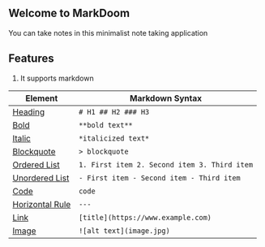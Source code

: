 ## Welcome to MarkDoom
You can take notes in this minimalist note taking application
## Features
1. It supports markdown

| Element | Markdown Syntax |
| --- | --- |
| [Heading](https://www.markdownguide.org/basic-syntax/#headings) | `# H1 ## H2 ### H3` |
| [Bold](https://www.markdownguide.org/basic-syntax/#bold) | `**bold text**` |
| [Italic](https://www.markdownguide.org/basic-syntax/#italic) | `*italicized text*` |
| [Blockquote](https://www.markdownguide.org/basic-syntax/#blockquotes-1) | `> blockquote` |
| [Ordered List](https://www.markdownguide.org/basic-syntax/#ordered-lists) | ` 1. First item 2. Second item 3. Third item ` |
| [Unordered List](https://www.markdownguide.org/basic-syntax/#unordered-lists) | ` - First item - Second item - Third item ` |
| [Code](https://www.markdownguide.org/basic-syntax/#code) | ``code`` |
| [Horizontal Rule](https://www.markdownguide.org/basic-syntax/#horizontal-rules) | `---` |
| [Link](https://www.markdownguide.org/basic-syntax/#links) | `[title](https://www.example.com)` |
| [Image](https://www.markdownguide.org/basic-syntax/#images-1) | `![alt text](image.jpg)` |